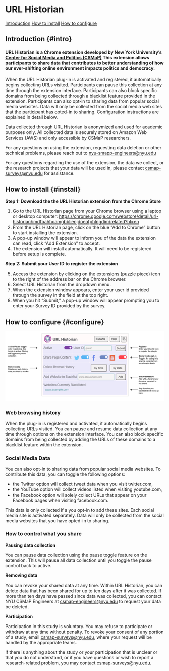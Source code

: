 # URL Historian
[Introduction](#intro)
[How to install](#install)
[How to configure](#configure) 


## Introduction {#intro}

#### URL Historian is a Chrome extension developed by New York University’s <a href="https://csmapnyu.org/">Center for Social Media and Politics (CSMaP)</a> This extension allows participants to share data that contributes to better understanding of how our ever-shifting online environment impacts politics and democracy.

When the URL Historian plug-in is activated and registered, it automatically begins collecting URLs visited. Participants can pause this collection at any time through the extension interface. Participants can also block specific domains from being collected through a blacklist feature provided in the extension. Participants can also opt-in to sharing data from popular social media websites. Data will only be collected from the social media web sites that the participant has opted-in to sharing. Configuration instructions are explained in detail below.

	
Data collected through URL Historian is anonymized and used for academic purposes only. All collected data is securely stored on Amazon Web Services (AWS) and only accessible by CSMaP researchers. 


For any questions on using the extension, requesting data deletion or other technical problems, please reach out to <a href="mailto:nyu-smapp-engineers@nyu.edu"> nyu-smapp-engineers@nyu.edu</a>

For any questions regarding the use of the extension, the data we collect, or the research projects that your data will be used in, please contact <a href="mailto:csmap@nyu.edu">csmap-surveys@nyu.edu</a> for assistance.
	

	
## How to install {#install}

**Step 1: Download the the URL Historian extension from the Chrome Store**

1. Go to the URL Historian page from your Chrome browser using a laptop or desktop computer: https://chrome.google.com/webstore/detail/url-historian/imdfbahhoamgbblienjdoeafphlngdim/related?hl=en
2. From the URL Historian page, click on the blue “Add to Chrome” button to start installing the extension.
3. A pop-up window will appear to inform you of the data the extension can read, click “Add Extension” to accept.
4. The extension will install automatically. It will need to be registered before setup is complete. 

**Step 2: Submit your User ID to register the extension**

5. Access the extension by clicking on the extensions (puzzle piece) icon to the right of the address bar on the Chrome browser. 
6. Select URL Historian from the dropdown menu.
7. When the extension window appears, enter your user id provided through the survey in the field at the top right. 
8. When you hit “Submit,” a pop-up window will appear prompting you to enter your Survey ID provided by the survey.

	
## How to configure {#configure}

![Annotated screencapture](images/url_historian-marked-up.png)
	
### Web browsing history

When the plug-in is registered and activated, it automatically begins collecting URLs visited. You can pause and resume data collection at any time through options on the extension interface. You can also block specific domains from being collected by adding the URLs of these domains to a blacklist feature within the extension.

### Social Media Data

You can also opt-in to sharing data from popular social media websites. To contribute this data, you can toggle the following options: 
	
* the Twitter option will collect tweet data when you visit twitter.com,
* the YouTube option will collect videos listed when visiting youtube.com,
* the Facebook option will solely collect URLs that appear on your Facebook pages when visiting facebook.com.

This data is only collected if a you opt-in to add these sites. Each social media site is activated separately. Data will only be collected from the social media websites that you have opted-in to sharing.

### How to control what you share
**Pausing data collection**

<p>You can pause data collection using the pause toggle feature on the extension. This will pause all data collection until you toggle the pause control back to active.</p>

**Removing data**

You can revoke your shared data at any time. Within URL Historian, you can delete data that has been shared for up to ten days after it was collected. If more than ten days have passed since data was collected, you can contact NYU CSMaP Engineers at csmap-engineers@nyu.edu to request your data be deleted.

**Participation**

Participation in this study is voluntary. You may refuse to participate or withdraw at any time without penalty. To revoke your consent of any portion of a study, email <a href="mailto:csmap-surveys@nyu.edu">csmap-surveys@nyu.edu</a>, where your request will be handled by the appropriate teams. 

If there is anything about the study or your participation that is unclear or that you do not understand, or if you have questions or wish to report a research-related problem, you may contact <a href="mailto:csmap-surveys@nyu.edu">csmap-surveys@nyu.edu</a>.
	
	
	

